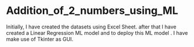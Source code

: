 # Addition_of_2_numbers_using_ML
Initially, I have created the datasets using Excel Sheet. after that I have created a Linear Regression ML model and to deploy this ML model . I have make use of Tkinter as GUI. 
